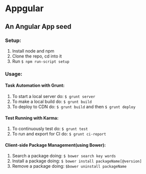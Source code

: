 # Appgular
## An Angular App seed

### Setup:
1. Install node and npm
2. Clone the repo, cd into it
3. Run `$ npm run-script setup`

### Usage:

#### Task Automation with Grunt:
1. To start a local server do: `$ grunt server`
2. To make a local build do: `$ grunt build`
4. To deploy to CDN do: `$ grunt build` and then `$ grunt deploy`

#### Test Running with Karma:
1. To continuously test do: `$ grunt test`
2. To run and export for CI do: `$ grunt ci-report`

#### Client-side Package Management(using Bower):
1. Search a package doing: `$ bower search key words`
2. Install a package doing: `$ bower install packageName[@version]`
3. Remove a package doing: `$bower uninstall packageName`
